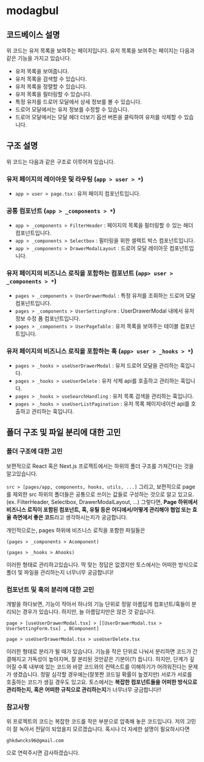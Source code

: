 # modagbul

## 코드베이스 설명

위 코드는 유저 목록을 보여주는 페이지입니다. 유저 목록을 보여주는 페이지는 다음과 같은 기능을 가지고 있습니다.

- 유저 목록을 보여줍니다.
- 유저 목록을 검색할 수 있습니다.
- 유저 목록을 정렬할 수 있습니다.
- 유저 목록을 필터링할 수 있습니다.
- 특정 유저를 드로어 모달에서 상세 정보를 볼 수 있습니다.
- 드로어 모달에서는 유저 정보를 수정할 수 있습니다.
- 드로어 모달에서는 모달 헤더 더보기 옵션 버튼을 클릭하여 유저를 삭제할 수 있습니다.

## 구조 설명

위 코드는 다음과 같은 구조로 이루어져 있습니다.

### 유저 페이지의 레이아웃 및 라우팅 (`app > user > *`)

- `app > user > page.tsx` : 유저 페이지 컴포넌트입니다.

### 공통 컴포넌트 (`app > _components > *`)

- `app > _components > FilterHeader` : 페이지의 목록을 필터링할 수 있는 헤더 컴포넌트입니다.
- `app > _components > Selectbox` : 필터링을 위한 셀렉트 박스 컴포넌트입니다.
- `app > _components > DrawerModalLayout` : 드로어 모달 레이아웃 컴포넌트입니다.

### 유저 페이지의 비즈니스 로직을 포함하는 컴포넌트 (`app> user > _components > *`)

- `pages > _components > UserDrawerModal` : 특정 유저를 조회하는 드로어 모달 컴포넌트입니다.
- `pages > _components > UserSettingForm` : UserDrawerModal 내에서 유저 정보 수정 폼 컴포넌트입니다.
- `pages > _components > UserPageTable` : 유저 목록을 보여주는 테이블 컴포넌트입니다.

### 유저 페이지의 비즈니스 로직을 포함하는 훅 (`app> user > _hooks > *`)

- `pages > _hooks > useUserDrawerModal` : 유저 드로어 모달을 관리하는 훅입니다.
- `pages > _hooks > useUserDelete` : 유저 삭제 api를 호출하고 관리하는 훅입니다.
- `pages > _hooks > useSearchHandling` : 유저 목록 검색을 관리하는 훅입니다.
- `pages > _hooks > useUserListPagination` : 유저 목록 페이지네이션 api를 호출하고 관리하는 훅입니다.

## 폴더 구조 및 파일 분리에 대한 고민

### 폴더 구조에 대한 고민

보편적으로 React 혹은 Next.js 프로젝트에서는 하위의 폴더 구조를 가져간다는 것을 알고있습니다.

`src > [pages/app, components, hooks, utils, ...]`
그리고, 보편적으로 page를 제외한 src 하위의 폴더들은 공통으로 쓰이는 값들로 구성하는 것으로 알고 있고요. (ex. FilterHeader, Selectbox, DrawerModalLayout, ...)
그렇다면, **Page 하위에서 비즈니스 로직이 포함된 컴포넌트, 훅, 유틸 등은 어디에서/어떻게 관리해야 협업 또는 효율 측면에서 좋은 코드**라고 생각하시는지가 궁금합니다.

개인적으로는, pages 하위에 비즈니스 로직을 포함한 파일들은

`(pages > _components > Acomponent)`

`(pages > _hooks > Ahooks)`

이러한 형태로 관리하고있습니다. 딱 맞는 정답은 없겠지만 토스에서는 어떠한 방식으로 폴더 및 파일을 관리하는지 너무너무 궁금합니다!

### 컴포넌트 및 훅의 분리에 대한 고민

개발을 하다보면, 기능이 작아서 하나의 기능 단위로 정말 아름답게 컴포넌트/훅들이 분리되는 경우가 있습니다. 하지만, 늘 아름답지만은 않은 것 같습니다.

`page > [useUserDrawerModal.tsx] > [[UserDrawerModal.tsx > UserSettingForm.tsx] , BComponent]`

`page > useUserDrawerModal.tsx > useUserDelete.tsx`

이러한 형태로 분리가 될 때가 있습니다. 기능을 작은 단위로 나눠서 분리하면 코드가 간결해지고 가독성이 높아지며, 잘 분리된 것만같은 기분이(?) 듭니다. 하지만, 단계가 깊어질 수록 내부에 있는 코드와 바깥
코드와의 컨텍스트를 이해하기가 어려워진다는 문제가 생겼습니다. 정말 심각할 경우에는(잘못짠 코드일 확률이 높겠지만) 서로가 서로를 호출하는 코드가 생길 경우도 있고요.
토스에서는 **복잡한 컴포넌트들을 어떠한 방식으로 관리하는지, 혹은 어떠한 규칙으로 관리하는지**가 너무너무 궁금합니다!!

### 참고사항

위 프로젝트의 코드는 복잡한 코드를 작은 부분으로 압축해 놓은 코드입니다. 저의 고민이 잘 녹아서 전달이 되었을지 모르겠습니다.
혹시나 더 자세한 설명이 필요하시다면

`ghkdwncks96@gmail.com`

으로 연락주시면 감사하겠습니다.

```